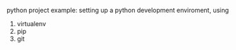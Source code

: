 python project example: setting up a python development enviroment, using

1. virtualenv
2. pip
3. git